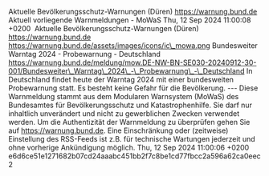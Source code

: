 Aktuelle Bevölkerungsschutz-Warnungen (Düren) https://warnung.bund.de Aktuell vorliegende Warnmeldungen - MoWaS Thu, 12 Sep 2024 11:00:08 +0200 ![]() Aktuelle Bevölkerungsschutz-Warnungen (Düren) https://warnung.bund.de https://warnung.bund.de/assets/images/icons/ic\_mowa.png Bundesweiter Warntag 2024 - Probewarnung - Deutschland https://warnung.bund.de/meldung/mow.DE-NW-BN-SE030-20240912-30-001/Bundesweiter\_Warntag\_2024\_-\_Probewarnung\_-\_Deutschland In Deutschland findet heute der Warntag 2024 mit einer bundesweiten Probewarnung statt. Es besteht keine Gefahr für die Bevölkerung. ---
Diese Warnmeldung stammt aus dem Modularen Warnsystem (MoWaS) des Bundesamtes für Bevölkerungsschutz und Katastrophenhilfe.
Sie darf nur inhaltlich unverändert und nicht zu gewerblichen Zwecken verwendet werden.
Um die Authentizität der Warnmeldung zu überprüfen gehen Sie auf https://warnung.bund.de.
Eine Einschränkung oder (zeitweise) Einstellung des RSS-Feeds ist z.B. für technische Wartungen jederzeit und ohne vorherige Ankündigung möglich. Thu, 12 Sep 2024 11:00:06 +0200 e6d6ce51e1271682b07cd24aaabc451bb2f7c8be1cd77fbcc2a596a62ca0eec2
